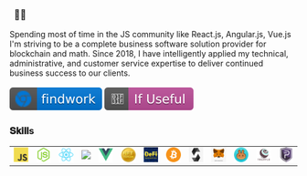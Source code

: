 ### &nbsp; 👨👩
Spending most of time in the JS community like React.js, Angular.js, Vue.js
I'm striving to be a complete business software solution provider for blockchain and math. Since 2018, I have intelligently applied my technical, administrative, and customer service expertise to deliver continued business success to our clients. </br></br><a href="https://discord.gg/2kAbrHs7"><img src="img/v2.svg" alt="website"/></a> <a href="https://join.slack.com/t/bcto-workspace/shared_invite/zt-18je7lax0-VSsTFeMh_PH3VnKeIr3QkA"><img src="img/v1.svg" alt="Star Badge"/></a>
</h1>

<!-- 
### Trophy
[![trophy](https://github-profile-trophy.vercel.app/?username=serenesky0914&title=Stars,Followers,Commits)](https://github.com/serenesky0914/github-profile-trophy&rank=S)

<div>
  <img height="170" align="left" src="https://github-readme-stats.vercel.app/api?username=serenesky0914&count_private=true&include_all_commits=true" />
  <img src="https://github-readme-stats.vercel.app/api/top-langs/?username=serenesky0914&layout=compact" />
</div> -->

### 𝐒𝐤𝐢𝐥𝐥s
<table>
  <tr>
      <td><img src="img/javascript-1174950.png" width="200"></td>
      <td><img src="img/node-1174925.webp" width="200"></td>
      <td><img src="img/react-1175109.webp" width="200"></td>
      <td><img src="https://user-images.githubusercontent.com/100112375/175528599-3bf2ccde-c5db-496e-bbb5-12205b784fba.png" width="200"></td>
      <td><img src="img/vue-282497.webp" width="200"></td>
      <td><img src="img/icon_nft.png?raw=true" width="200"></td>
      <td><img src="img/icon_defi.png?raw=true" width="200"></td>
      <td><img src="img/icon_bitcoin.png?raw=true" width="200"></td>
      <td><img src="img/icon_solidity.png?raw=true" width="200"></td>
      <td><img src="img/icon_metamask.png?raw=true" width="200"></td>
      <td><img src="img/icon_pancake.png?raw=true" width="200"></td>
      <td><img src="img/icon_truffle.png?raw=true" width="200"></td>
      <td><img src="img/icon_pivx.png?raw=true" width="200"></td>
    
  </tr>  
</table>
